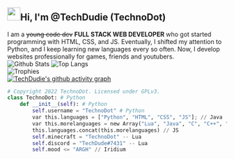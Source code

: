 # <h2><img src="https://github.com/Ashutosh00710/Ashutosh00710/blob/master/wave.gif" width="30px">Hi, I'm @TechDudie (TechnoDot)</h2>
I am a ~~young code dev~~ __FULL STACK WEB DEVELOPER__ who got started programming with HTML, CSS, and JS. Eventually, I shifted my attention to Python, and I keep learning new languages every so often. Now, I develop websites professionally for games, friends and youtubers.<br>
![Github Stats](https://github-readme-stats.vercel.app/api?username=TechDudie&show_icons=true&include_all_commits=true&theme=algolia&cache_seconds=3200) ![Top Langs](https://github-readme-stats.vercel.app/api/top-langs/?username=TechDudie&layout=compact&hide_title=false&langs_count=10&theme=algolia)<br>![Trophies](https://github-profile-trophy.vercel.app/?username=TechDudie&theme=discord&row=2&column=4)<br>[![TechDudie's github activity graph](https://activity-graph.herokuapp.com/graph?username=TechDudie&theme=react-dark)](https://github.com/TechDudie/github-readme-activity-graph)<br>
```python
# Copyright 2022 TechnoDot. Licensed under GPLv3.
class TechnoDot: # Python
    def __init__(self): # Python
        self.username = "TechnoDot" # Python
        var this.languages = ["Python", "HTML", "CSS", "JS"]; // Java
        var this.morelanguages = new Array("Lua", "Java", "C", "C++", "Assembly", "Bash") // JS
        this.languages.concat(this.morelanguages) // JS
        self.minecraft = "TechnoDot" -- Lua
        self.discord = "TechDude#7431" -- Lua
        self.mood <= "ARGH" // Iridium
```
